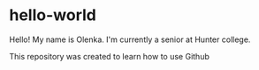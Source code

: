 # hello-world
Hello!
My name is Olenka. I'm currently a senior at Hunter college.

This repository was created to learn how to use Github
